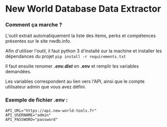 # New World Database Data Extractor

### Comment ça marche ?
L'outil extrait automatiquement la liste des items, perks et compétences présentes sur le site nwdb.info.

Afin d'utiliser l'outil, il faut python 3 d'installé sur la machine et installer les dépendances du projet
`pip install -r requirements.txt`

Il faut ensuite renomer _**.env.dist**_ en **.env** et remplir les variables demandées.

Les variables correspondent au lien vers l'API, ainsi que le compte utilisateur admin que vous avez défini.

### Exemple de fichier .env :

```
API_URL="https://api.new-world-tools.fr"
API_USERNAME="admin"
API_PASSWORD="password"
```
